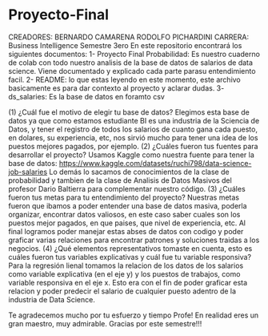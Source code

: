 # Proyecto-Final
CREADORES: BERNARDO CAMARENA 
RODOLFO PICHARDINI
CARRERA: Business Intelligence Semestre 3ero
En este repositorio encontrará los siguientes documentos:
1- Proyecto Final Probabilidad: Es nuestro cuaderno de colab con todo nuestro analisis de la base de datos de salarios de data science. Viene documentado y explicado cada parte parasu entendimiento facil.
2- README: lo que estas leyendo en este momento, este archivo basicamente es para dar contexto al proyecto y aclarar dudas.
3- ds_salaries: Es la base de datos en foramto csv

(1) ¿Cuál fue el motivo de elegir tu base de datos?
  Elegimos esta base de datos ya que como estamos estudiante BI es una industria de la Sciencia de Datos, y tener el registro de todos los salarios de cuanto gana cada puesto, en dolares, su experiencia, etc, nos sirvió mucho para tener una idea de los puestos mejores pagados, por ejemplo. 
(2) ¿Cuáles fueron tus fuentes para desarrollar el proyecto?
  Usamos Kaggle como nuestra fuente para tener la base de datos:
   https://www.kaggle.com/datasets/ruchi798/data-science-job-salaries
  Lo demás lo sacamos de conocimientos de la clase de probabilidad y tambien de la clase de Analisis de Datos Masivos del profesor Dario Baltierra para complementar nuestro código. 
(3) ¿Cuáles fueron tus metas para tu entendimiento del proyecto?
  Nuestras metas fueron que ibamos a poder entender una base de datos masiva, poderla organizar, encontrar datos valiosos, en este caso saber cuales son los puestos mejor pagados, en que paises, que nivel de experiencia, etc. Al final logramos poder manejar estas abses de datos con codigo y poder graficar varias relaciones para encontrar patrones y soluciones traidas a los negocios.
(4) ¿Qué elementos representativos tomaste en cuenta, esto es cuáles fueron tus variables
explicativas y cuál fue tu variable responsiva?
  Para la regresión lienal tomamos la relacion de los datos de los salarios como variable explicativa (en el eje y) y los puestos de trabajos, como variable responsiva en el eje x. Esto era con el fin de poder graficar esta relacion y poder predecir el salario de cualquier puesto adentro de la industria de Data Science.
  
  
  Te agradecemos mucho por tu esfuerzo y tiempo Profe!
  En realidad eres un gran maestro, muy admirable.
  Gracias por este semestre!!!
